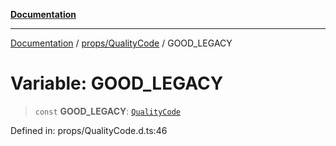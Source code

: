 [**Documentation**](../../../index.md)

***

[Documentation](../../../index.md) / [props/QualityCode](../index.md) / GOOD\_LEGACY

# Variable: GOOD\_LEGACY

> `const` **GOOD\_LEGACY**: [`QualityCode`](../classes/QualityCode.md)

Defined in: props/QualityCode.d.ts:46
